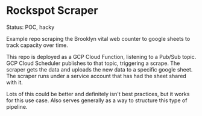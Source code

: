 # Rockspot Scraper

Status: POC, hacky

Example repo scraping the Brooklyn vital web counter to google sheets to track capacity over time.

This repo is deployed as a GCP Cloud Function, listening to a Pub/Sub topic. GCP Cloud Scheduler publishes to that topic, triggering a scrape. The scraper gets the data and uploads the new data to a specific google sheet. The scraper runs under a service account that has had the sheet shared with it.

Lots of this could be better and definitely isn't best practices, but it works for this use case. Also serves generally as a way to structure this type of pipeline.
